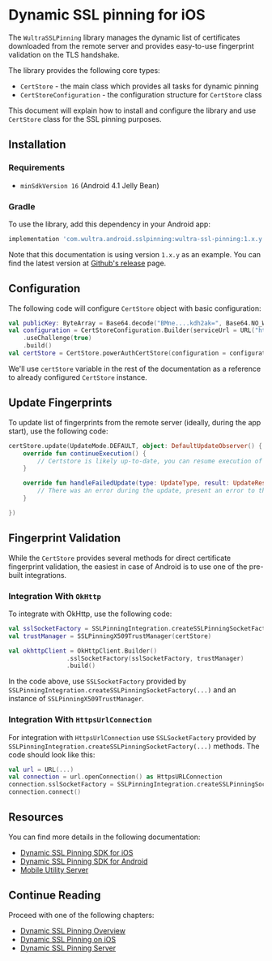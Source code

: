 # Dynamic SSL pinning for iOS

<!-- AUTHOR joshis_tweets 2023-05-23T00:00:00Z -->
<!-- SIDEBAR _Sidebar_Android.md sticky -->
<!-- TEMPLATE tutorial -->

The `WultraSSLPinning` library manages the dynamic list of certificates downloaded from the remote server and provides easy-to-use fingerprint validation on the TLS handshake.

The library provides the following core types:

- `CertStore` - the main class which provides all tasks for dynamic pinning  
- `CertStoreConfiguration` - the configuration structure for `CertStore` class

This document will explain how to install and configure the library and use `CertStore` class for the SSL pinning purposes.


## Installation

### Requirements

- `minSdkVersion 16` (Android 4.1 Jelly Bean)

### Gradle

To use the library, add this dependency in your Android app:

```gradle
implementation 'com.wultra.android.sslpinning:wultra-ssl-pinning:1.x.y'
```

<!-- begin box info -->
Note that this documentation is using version `1.x.y` as an example. You can find the latest version at [Github's release](https://github.com/wultra/ssl-pinning-android/releases#docucheck-keep-link) page.
<!-- end -->


## Configuration

The following code will configure `CertStore` object with basic configuration:

```kotlin
val publicKey: ByteArray = Base64.decode("BMne....kdh2ak=", Base64.NO_WRAP)
val configuration = CertStoreConfiguration.Builder(serviceUrl = URL("https://..."), publicKey = publicKey)
    .useChallenge(true)
    .build()
val certStore = CertStore.powerAuthCertStore(configuration = configuration, appContext)
```

<!-- begin box info -->
We'll use `certStore` variable in the rest of the documentation as a reference to already configured `CertStore` instance.
<!-- end -->


## Update Fingerprints

To update list of fingerprints from the remote server (ideally, during the app start), use the following code:

```kotlin
certStore.update(UpdateMode.DEFAULT, object: DefaultUpdateObserver() {
    override fun continueExecution() {
        // Certstore is likely up-to-date, you can resume execution of your code.
    }

    override fun handleFailedUpdate(type: UpdateType, result: UpdateResult) {
        // There was an error during the update, present an error to the user.
    }

})
```


## Fingerprint Validation

While the `CertStore` provides several methods for direct certificate fingerprint validation, the easiest in case of Android is to use one of the pre-built integrations.

### Integration With `OkHttp`

To integrate with OkHttp, use the following code:
 
```kotlin
val sslSocketFactory = SSLPinningIntegration.createSSLPinningSocketFactory(certStore);
val trustManager = SSLPinningX509TrustManager(certStore)

val okhttpClient = OkHttpClient.Builder()
                .sslSocketFactory(sslSocketFactory, trustManager)
                .build()
```

In the code above, use `SSLSocketFactory` provided by `SSLPinningIntegration.createSSLPinningSocketFactory(...)` and an instance of `SSLPinningX509TrustManager`.

### Integration With `HttpsUrlConnection`

For integration with `HttpsUrlConnection` use `SSLSocketFactory` provided by `SSLPinningIntegration.createSSLPinningSocketFactory(...)` methods. The code should look like this:

```kotlin
val url = URL(...)
val connection = url.openConnection() as HttpsURLConnection
connection.sslSocketFactory = SSLPinningIntegration.createSSLPinningSocketFactory(certStore)
connection.connect()
```


## Resources

You can find more details in the following documentation:

- [Dynamic SSL Pinning SDK for iOS](https://github.com/wultra/ssl-pinning-ios)
- [Dynamic SSL Pinning SDK for Android](https://github.com/wultra/ssl-pinning-android)
- [Mobile Utility Server](https://github.com/wultra/mobile-utility-server)


## Continue Reading

Proceed with one of the following chapters:

- [Dynamic SSL Pinning Overview](./Readme.md)
- [Dynamic SSL Pinning on iOS](./iOS-Tutorial.md)
- [Dynamic SSL Pinning Server](./Server-Side-Tutorial.md)